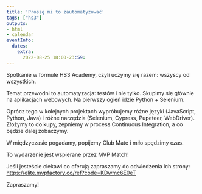 ```yaml
---
title: 'Proszę mi to zautomatyzować'
tags: ["hs3"]
outputs:
- html
- calendar
eventInfo:
  dates:
    extra:
      2022-08-25 18:00-23:59:
---
```

Spotkanie w formule HS3 Academy, czyli uczymy się razem: wszyscy od wszystkich.

 Temat przewodni to automatyzacja: testów i nie tylko. Skupimy się głównie na aplikacjach webowych. Na pierwszy ogień idzie Python + Selenium.

 Oprócz tego w kolejnych projektach wypróbujemy różne języki (JavaScript, Python, Java) i różne narzędzia (Selenium, Cypress, Pupeteer, WebDriver). Złożymy to do kupy, zepniemy w process Continuous Integration, a co będzie dalej zobaczymy.

 W międzyczasie pogadamy, popijemy Club Mate i miło spędzimy czas.

 To wydarzenie jest wspierane przez MVP Match!

 Jeśli jesteście ciekawi co oferują zapraszamy do odwiedzenia ich strony:  
<https://elite.mvpfactory.co/ref?code=KDwmc6E0eT>

 Zapraszamy!

 
    